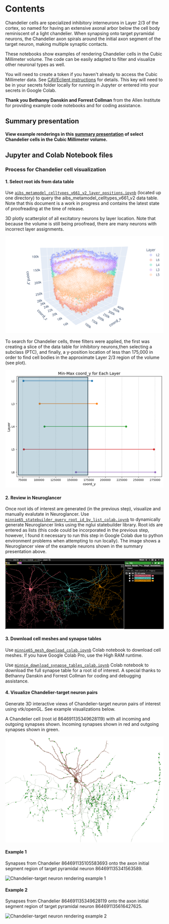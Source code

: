 # Contents

Chandelier cells are specialized inhibitory interneurons in Layer 2/3 of the cortex, so named for having an extensive axonal arbor below the cell body reminiscent of a light chandelier. When synapsing onto target pyramidal neurons, the Chandelier axon spirals around the initial axon segment of the target neuron, making multiple synaptic contacts.

These notebooks show examples of rendering Chandelier cells in the Cubic Millimeter volume. The code can be easily adapted to filter and visualize other neuronal types as well.

You will need to create a token if you haven't already to access the Cubic Millimeter data. See [CAVEclient instructions](https://alleninstitute.github.io/microns_tutorial/quickstart_notebooks/em_py_01_caveclient_setup.html) for details. This key will need to be in your secrets folder locally for running in Jupyter or entered into your secrets in Google Colab.

**Thank you Bethanny Danskin and Forrest Collman** from the Allen Institute for providing example code notebooks and for coding assistance.

## Summary presentation

#### View example renderings in this [summary presentation](https://github.com/shandran/minnie-volume/blob/main/notebooks/chandelier/minnie_chandelier_cells.pdf) of select Chandelier cells in the Cubic Millimeter volume.

## Jupyter and Colab Notebook files

### Process for Chandelier cell visualization

#### 1. Select root ids from data table

Use [`aibs_metamodel_celltypes_v661_v2_layer_positions.ipynb`](https://github.com/shandran/minnie-volume/blob/main/notebooks/aibs_metamodel_celltypes_v661_v2_layer_positions.ipynb) (located up one directory) to query the aibs_metamodel_celltypes_v661_v2 data table. Note that this document is a work in progress and contains the latest state of proofreading at the time of release.

3D plotly scatterplot of all excitatory neurons by layer location. Note that because the volume is still being proofread, there are many neurons with incorrect layer assignments.

![3d plotly scatterplot of the cell body locations of excitatory neurons by layer](img/3d_exc_locations.png "3d plotly scatterplot of the cell body locations of excitatory neurons by layer")

To search for Chandelier cells, three filters were applied, the first was creating a slice of the data table for inhibitory neurons,then selecting a subclass (PTC), and finally, a y-position location of less than 175,000 in order to find cell bodies in the approximate Layer 2/3 region of the volume (see plot).

![filtering root ids by y-position location in the volume](img/plot_y_coord_filter.png "filtering root ids by y-position location in the volume")

#### 2. Review in Neuroglancer

Once root ids of interest are generated (in the previous step), visualize and manually evalutate in Neuroglancer. Use [`minnie65_statebuilder_query_root_id_by_list_colab.ipynb`](https://github.com/shandran/minnie-volume/blob/main/notebooks/chandelier/minnie65_statebuilder_query_root_id_by_list_colab.ipynb) to dynamically generate Neuroglancer links using the nglui statebuilder library. Root ids are entered as lists (this code could be incorporated in the previous step, however, I found it necessary to run this step in Google Colab due to python environment problems when attempting to run locally). The image shows a Neuroglancer view of the example neurons shown in the summary presentation above.

![Neuroglancer rendering of three Chandelier cells](img/ng_three_chandelier_cells.png "Neuroglancer rendering of three Chandelier cells")

#### 3. Download cell meshes and synapse tables

Use [`minnie65_mesh_download_colab.ipynb`](https://github.com/shandran/minnie-volume/blob/main/notebooks/chandelier/minnie65_mesh_download_colab.ipynb) Colab notebook to download cell meshes. If you have Google Colab Pro, use the High RAM runtime.

Use [`minnie_download_synapse_tables_colab.ipynb`](https://github.com/shandran/minnie-volume/blob/main/notebooks/chandelier/minnie_download_synapse_tables_colab.ipynb) Colab notebook to download the full synapse table for a root id of interest. A special thanks to Bethanny Danskin and Forrest Collman for coding and debugging assistance.

#### 4. Visualize Chandelier-target neuron pairs

Generate 3D interactive views of Chandelier-target neuron pairs of interest using vtk/openGL. See example visualizations below.

A Chandelier cell (root id 864691135349628119) with all incoming and outgoing synapses shown. Incoming synapses shown in red and outgoing synapses shown in green.

![A Chandelier cell with all incoming and outgoing synapses shown](img/minnie_chandelier_2024_12_11_0905_13_syn_864691135349628119.png "A Chandelier cell with all incoming and outgoing synapses shown")

#### Example 1

Synapses from Chandelier 864691135105583693 onto the axon initial segment region of target pyramidal neuron 864691135341563589.

![Chandelier-target neuron rendering example 1](img/chand_864691135105583693_target_864691135341563589.png "Chandelier-target neuron rendering example 1")

#### Example 2

Synapses from Chandelier 864691135349628119 onto the axon initial segment region of target pyramidal neuron 864691135616427625.

![Chandelier-target neuron rendering example 2](img/chand_864691135349628119_target_864691135616427625.png "Chandelier-target neuron rendering exmaple 2")
